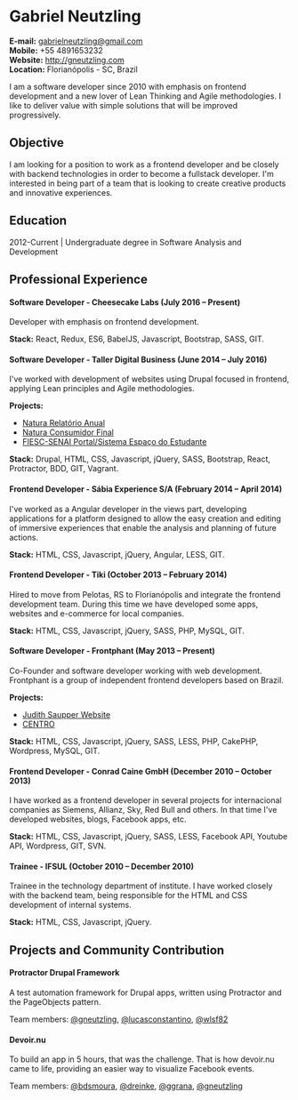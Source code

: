 # Gabriel Neutzling
**E-mail:** gabrielneutzling@gmail.com<br />
**Mobile:** +55 4891653232<br />
**Website:** http://gneutzling.com<br />
**Location:** Florianópolis - SC, Brazil<br />

I am a software developer since 2010 with emphasis on frontend development and a new lover of Lean Thinking and Agile methodologies. I like to deliver value with simple solutions that will be improved progressively.


## Objective
I am looking for a position to work as a frontend developer and be closely with backend technologies in order to become a fullstack developer. I'm interested in being part of a team that is looking to create creative products and innovative experiences.


## Education
2012-Current | Undergraduate degree in Software Analysis and Development


## Professional Experience
#### Software Developer - Cheesecake Labs (July 2016 – Present)
Developer with emphasis on frontend development.

**Stack:** React, Redux, ES6, BabelJS, Javascript, Bootstrap, SASS, GIT.

#### Software Developer - Taller Digital Business (June 2014 – July 2016)
I've worked with development of websites using Drupal focused in frontend, applying Lean principles and Agile methodologies.

**Projects:**

- [Natura Relatório Anual](http://www.natura.com.br/relatorio-anual)
- [Natura Consumidor Final](http://www.natura.com.br/)
- [FIESC-SENAI Portal/Sistema Espaço do Estudante](http://estudante.sc.senai.br/)

**Stack:** Drupal, HTML, CSS, Javascript, jQuery, SASS, Bootstrap, React, Protractor, BDD, GIT, Vagrant.


#### Frontend Developer - Sábia Experience S/A (February 2014 – April 2014)
I've worked as a Angular developer in the views part, developing applications for a platform designed to allow the easy creation and editing of immersive experiences that enable the analysis and planning of future actions.

**Stack:** HTML, CSS, Javascript, jQuery, Angular, LESS, GIT.

#### Frontend Developer - Tiki (October 2013 – February 2014)
Hired to move from Pelotas, RS to Florianópolis and integrate the frontend development team. During this time we have developed some apps, websites and e-commerce for local companies.

**Stack:** HTML, CSS, Javascript, jQuery, SASS, PHP, MySQL, GIT.

#### Software Developer - Frontphant (May 2013 – Present)
Co-Founder and software developer working with web development. Frontphant is a group of independent frontend developers based on Brazil.

**Projects:**

- [Judith Saupper Website](http://judithsaupper.com/)
- [CENTRO](centro.cx)

**Stack:** HTML, CSS, Javascript, jQuery, SASS, LESS, PHP, CakePHP, Wordpress, MySQL, GIT.

#### Frontend Developer - Conrad Caine GmbH (December 2010 – October 2013)
I have worked as a frontend developer in several projects for internacional companies as Siemens, Allianz, Sky, Red Bull and others. In that time I've developed websites, blogs, Facebook apps, etc.

**Stack:** HTML, CSS, Javascript, jQuery, SASS, LESS, Facebook API, Youtube API, Wordpress, GIT, SVN.

#### Trainee - IFSUL (October 2010 – December 2010)
Trainee in the technology department of institute. I have worked closely with the backend team, being responsible for the HTML and CSS development of internal systems.

**Stack:** HTML, CSS, Javascript, jQuery.


## Projects and Community Contribution
#### Protractor Drupal Framework
A test automation framework for Drupal apps, written using Protractor and the PageObjects pattern.

Team members: [@gneutzling](https://github.com/gneutzling), [@lucasconstantino](https://github.com/lucasconstantino), [@wlsf82](https://github.com/wlsf82)

#### Devoir.nu
To build an app in 5 hours, that was the challenge. That is how devoir.nu came to life, providing an easier way to visualize Facebook events.

Team members: [@bdsmoura](https://github.com/bdsmoura), [@dreinke](https://github.com/dreinke), [@ggrana](https://github.com/ggrana), [@gneutzling](https://github.com/gneutzling)
